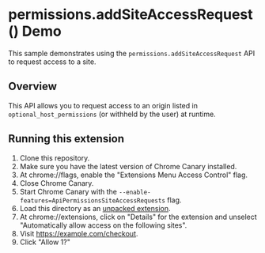 # permissions.addSiteAccessRequest() Demo

This sample demonstrates using the `permissions.addSiteAccessRequest` API to request access to a site.

## Overview

This API allows you to request access to an origin listed in `optional_host_permissions` (or withheld by the user) at runtime.

## Running this extension

1. Clone this repository.
2. Make sure you have the latest version of Chrome Canary installed.
3. At chrome://flags, enable the "Extensions Menu Access Control" flag.
4. Close Chrome Canary.
5. Start Chrome Canary with the `--enable-features=ApiPermissionsSiteAccessRequests` flag.
6. Load this directory as an [unpacked extension](https://developer.chrome.com/docs/extensions/mv3/getstarted/development-basics/#load-unpacked).
7. At chrome://extensions, click on "Details" for the extension and unselect "Automatically allow access on the following sites".
8. Visit https://example.com/checkout.
9. Click "Allow 1?"
